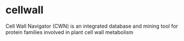 # cellwall
Cell Wall Navigator (CWN) is an integrated database and mining tool for protein families involved in plant cell wall metabolism
